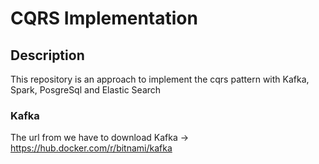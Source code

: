 # CQRS Implementation

## Description
This repository is an approach to implement the cqrs pattern with Kafka, Spark, PosgreSql and Elastic Search

### Kafka 

The url from we have to download Kafka -> https://hub.docker.com/r/bitnami/kafka
